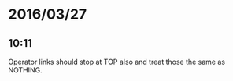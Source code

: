 # 2016/03/27

## 10:11

Operator links should stop at TOP also and treat those the same as NOTHING.

